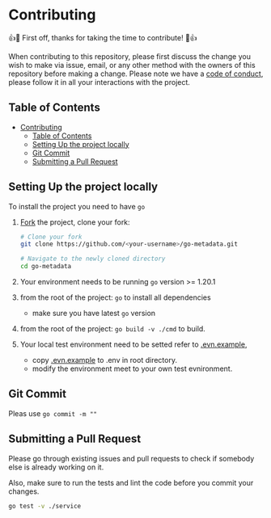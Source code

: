 # Contributing

👍🎉 First off, thanks for taking the time to contribute! 🎉👍

When contributing to this repository, please first discuss the change you wish to make via issue, email, or any other method with the owners of this repository before making a change.
Please note we have a [code of conduct](https://github.com/dataswap/go-metadata/blob/master/.github/CODE_OF_CONDUCT.md), please follow it in all your interactions with the project.

## Table of Contents

- [Contributing](#contributing)
  - [Table of Contents](#table-of-contents)
  - [Setting Up the project locally](#setting-up-the-project-locally)
  - [Git Commit](#git-commit)
  - [Submitting a Pull Request](#submitting-a-pull-request)

## Setting Up the project locally

To install the project you need to have `go`

1.  [Fork](https://help.github.com/articles/fork-a-repo/) the project, clone
    your fork:

    ```sh
    # Clone your fork
    git clone https://github.com/<your-username>/go-metadata.git

    # Navigate to the newly cloned directory
    cd go-metadata
    ```

2.  Your environment needs to be running `go` version >= 1.20.1 

3.  from the root of the project: `go` to install all dependencies

    - make sure you have latest `go` version

4.  from the root of the project: `go build -v ./cmd` to build.

5.  Your local test environment need to be setted refer to  [.evn.example](https://github.com/dataswap/go-metadata/blob/master/.env.example),
    - copy [.evn.example](https://github.com/dataswap/go-metadata/blob/master/.env.example) to .env in root directory.
    - modify the environment meet to your own test evnironment.

## Git Commit
Pleas use `go commit -m ""`

## Submitting a Pull Request

Please go through existing issues and pull requests to check if somebody else is already working on it.

Also, make sure to run the tests and lint the code before you commit your
changes.

```sh
go test -v ./service
```